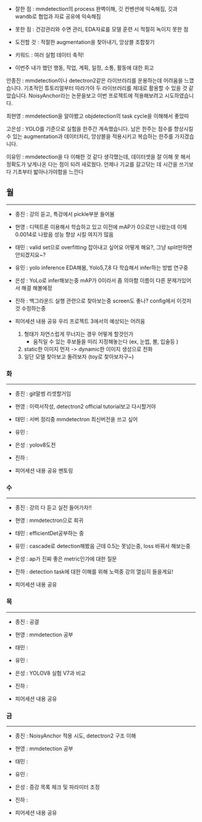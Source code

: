 - 잘한 점 : mmdetection의 process 완벽이해, 깃 컨벤션에 익숙해짐, 깃과 wandb로 협업과 자료 공유에 익숙해짐

- 못한 점 : 건강관리와 수면 관리, EDA자료를 모델 훈련 시 적절히 녹이지 못한 점
    
- 도전할 것 : 적절한 augmentation을 찾아내기, 앙상블 조합찾기

- 키워드 : 여러 실험 데이터 축적!

- 이번주 내가 했던 행동, 작업, 계획, 일정, 소통, 활동에 대한 회고

안종진 : mmdetection이나 detectron2같은 라이브러리를 운용하는데 어려움을 느꼈습니다. 기초적인 튜토리얼부터 따라가야 두 라이브러리를 제대로 활용할 수 있을 것 같았습니다. NoisyAnchor라는 논문을보고 이번 프로젝트에 적용해보려고 시도하였습니다.

최현영 : mmdetection을 알아봤고 objdetection의 task cycle을 이해해서 좋았따

고은성 : YOLO를 기준으로 실험을 한주간 계속했습니다. 남은 한주는 점수를 향상시킬 수 있는 augmentation과 데이터처리, 앙상블을 적용시키고 복습하는 한주를 가지겠습니다.

이유민 : mmdetection을 다 이해한 것 같다 생각했는데, 데이터셋을 잘 이해 못 해서 정확도가 낮게나온 다는 점이 되려 새로웠다. 언제나 기교를 갈고닦는 데 시간을 쓰기보다 기초부터 밟아나가야함을 느낀다


## 월

---

- 종진 : 강의 듣고, 특강에서 pickle부분 들어봄 
- 현영 : 디텍트론 이용해서 학습하고 있고 이전에 mAP가 0으로만 나왔는데 이제 0.0014로 나왔음 성능 향상 시킬 여지가 많음
- 태민 : valid set으로 overfitting 잡아내고 싶어요 어떻게 해요?, 그냥 split만하면 안되겠지요~?
- 유민 : yolo inference EDA해봄, Yolo5,7,8 다 학습해서 infer하는 방법 연구중
- 은성 : YoLo로 infer해보는중 mAP가 0이라서 좀 의아함 이름이 다른 문제가있어서 해결 해볼예정
- 진하 : 백그라운드 실행 관련으로 찾아보는중 screen도 좋나? config에서 이것저것 수정하는중

- 피어세션 내용 공유
    우리 프로젝트 3에서의 예상되는 어려움
    1. 형태가 자연스럽게 무너지는 경우 어떻게 할것인가
        - 움직일 수 있는 후보들을 미리 지정해놓는다 (ex, 눈썹, 볼, 입술등 )
    2. static한 이미지 먼저 -> dynamic한 이미지 생성으로 전화
    3. 일단 모델 찾아보고 돌려보자 (toy로 찾아보자구~)

### 화

---

- 종진 : git말썽 리셋할거임
- 현영 : 이력서작성, detectron2 official tutorial보고 다시할거야
- 태민 : 서버 정리중 mmdetectron 최신버전을 쓰고 싶어
- 유민 : 
- 은성 : yolov8도전
- 진하 : 

- 피어세션 내용 공유
    멘토링 


### 수

---

- 종진 : 강의 다 듣고 실전 들어가자!!
- 현영 : mmdetectron으로 회귀
- 태민 : efficientDet공부하는 중
- 유민 : cascade로 detection해봤음 근데 0.5는 못넘는중, loss 바꿔서 해보는중
- 은성 : ap가 진짜 좋은 metric인가에 대한 질문
- 진하 : detection task에 대한 이해를 위해 노력중 강의 열심히 들을게요!

- 피어세션 내용 공유

### 목

---

- 종진 : 공결
- 현영 : mmdetection 공부
- 태민 : 
- 유민 : 
- 은성 : YOLOV8 실험 V7과 비교
- 진하 : 

- 피어세션 내용 공유

### 금

---

- 종진 : NoisyAnchor 적용 시도, detectron2 구조 이해
- 현영 : mmdetection 공부
- 태민 : 
- 유민 : 
- 은성 : 증강 목록 체크 및 파라미터 조정
- 진하 : 

- 피어세션 내용 공유
